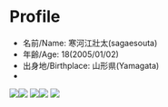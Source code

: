 # Profile
* 名前/Name:    寒河江壯太(sagaesouta)
* 年齢/Age:    18(2005/01/02)
* 出身地/Birthplace:    山形県(Yamagata)
* 



![](http://github-profile-summary-cards.vercel.app/api/cards/stats?username=sagaesota&theme=2077)![](http://github-profile-summary-cards.vercel.app/api/cards/productive-time?username=sagaesota&theme=2077&utcOffset=8)
![](http://github-profile-summary-cards.vercel.app/api/cards/repos-per-language?username=sagaesota&theme=2077)![](http://github-profile-summary-cards.vercel.app/api/cards/most-commit-language?username=sagaesota&theme=2077)
![](http://github-profile-summary-cards.vercel.app/api/cards/profile-details?username=sagaesota&theme=2077)
<!--

**sagaesota/sagaesota** is a ✨ _special_ ✨ repository because its `README.md` (this file) appears on your GitHub profile.

Here are some ideas to get you started:

- 🔭 I’m currently working on ...
- 🌱 I’m currently learning ...
- 👯 I’m looking to collaborate on ...
- 🤔 I’m looking for help with ...
- 💬 Ask me about ...
- 📫 How to reach me: ...
- 😄 Pronouns: ...
- ⚡ Fun fact: ...
-->
